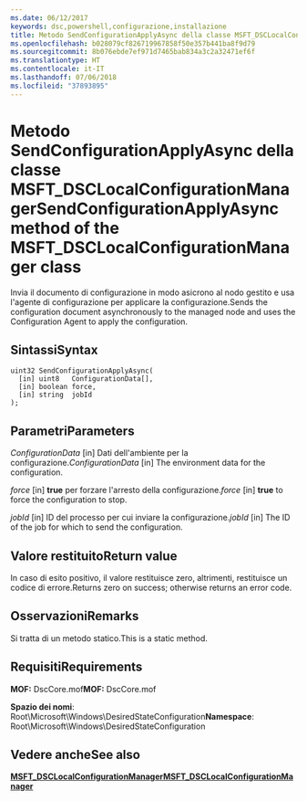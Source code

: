 ```yaml
---
ms.date: 06/12/2017
keywords: dsc,powershell,configurazione,installazione
title: Metodo SendConfigurationApplyAsync della classe MSFT_DSCLocalConfigurationManager
ms.openlocfilehash: b028079cf826719967858f50e357b441ba8f9d79
ms.sourcegitcommit: 8b076ebde7ef971d7465bab834a3c2a32471ef6f
ms.translationtype: HT
ms.contentlocale: it-IT
ms.lasthandoff: 07/06/2018
ms.locfileid: "37893895"
---
```

# <a name="sendconfigurationapplyasync-method-of-the-msftdsclocalconfigurationmanager-class"></a><span data-ttu-id="b5deb-103">Metodo SendConfigurationApplyAsync della classe MSFT_DSCLocalConfigurationManager</span><span class="sxs-lookup"><span data-stu-id="b5deb-103">SendConfigurationApplyAsync method of the MSFT_DSCLocalConfigurationManager class</span></span>

<span data-ttu-id="b5deb-104">Invia il documento di configurazione in modo asicrono al nodo gestito e usa l'agente di configurazione per applicare la configurazione.</span><span class="sxs-lookup"><span data-stu-id="b5deb-104">Sends the configuration document asynchronously to the managed node and uses the Configuration Agent to apply the configuration.</span></span>

## <a name="syntax"></a><span data-ttu-id="b5deb-105">Sintassi</span><span class="sxs-lookup"><span data-stu-id="b5deb-105">Syntax</span></span>

```mof
uint32 SendConfigurationApplyAsync(
  [in] uint8   ConfigurationData[],
  [in] boolean force,
  [in] string  jobId
);
```

## <a name="parameters"></a><span data-ttu-id="b5deb-106">Parametri</span><span class="sxs-lookup"><span data-stu-id="b5deb-106">Parameters</span></span>

<span data-ttu-id="b5deb-107">*ConfigurationData* \[in\] Dati dell'ambiente per la configurazione.</span><span class="sxs-lookup"><span data-stu-id="b5deb-107">*ConfigurationData* \[in\] The environment data for the configuration.</span></span>

<span data-ttu-id="b5deb-108">*force* \[in\] **true** per forzare l'arresto della configurazione.</span><span class="sxs-lookup"><span data-stu-id="b5deb-108">*force* \[in\] **true** to force the configuration to stop.</span></span>

<span data-ttu-id="b5deb-109">*jobId* \[in\] ID del processo per cui inviare la configurazione.</span><span class="sxs-lookup"><span data-stu-id="b5deb-109">*jobId* \[in\] The ID of the job for which to send the configuration.</span></span>

## <a name="return-value"></a><span data-ttu-id="b5deb-110">Valore restituito</span><span class="sxs-lookup"><span data-stu-id="b5deb-110">Return value</span></span>

<span data-ttu-id="b5deb-111">In caso di esito positivo, il valore restituisce zero, altrimenti, restituisce un codice di errore.</span><span class="sxs-lookup"><span data-stu-id="b5deb-111">Returns zero on success; otherwise returns an error code.</span></span>

## <a name="remarks"></a><span data-ttu-id="b5deb-112">Osservazioni</span><span class="sxs-lookup"><span data-stu-id="b5deb-112">Remarks</span></span>

<span data-ttu-id="b5deb-113">Si tratta di un metodo statico.</span><span class="sxs-lookup"><span data-stu-id="b5deb-113">This is a static method.</span></span>

## <a name="requirements"></a><span data-ttu-id="b5deb-114">Requisiti</span><span class="sxs-lookup"><span data-stu-id="b5deb-114">Requirements</span></span>

<span data-ttu-id="b5deb-115">**MOF:** DscCore.mof</span><span class="sxs-lookup"><span data-stu-id="b5deb-115">**MOF:** DscCore.mof</span></span>

<span data-ttu-id="b5deb-116">**Spazio dei nomi**: Root\Microsoft\Windows\DesiredStateConfiguration</span><span class="sxs-lookup"><span data-stu-id="b5deb-116">**Namespace**: Root\Microsoft\Windows\DesiredStateConfiguration</span></span>

## <a name="see-also"></a><span data-ttu-id="b5deb-117">Vedere anche</span><span class="sxs-lookup"><span data-stu-id="b5deb-117">See also</span></span>

[<span data-ttu-id="b5deb-118">**MSFT_DSCLocalConfigurationManager**</span><span class="sxs-lookup"><span data-stu-id="b5deb-118">**MSFT_DSCLocalConfigurationManager**</span></span>](msft-dsclocalconfigurationmanager.md)